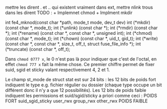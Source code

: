 mettre les dirent . et .. qui existent vraiment dans ext, mettre nlink
trous dans les dirent
TODO : + Implemnet chmod
       + Implment mkdir

int fe4_mknod(const char *path, mode_t mode, dev_t dev)
int (*mkdir) (const char *, mode_t);
int (*unlink) (const char *);
int (*rmdir) (const char *);
int (*rename) (const char *, const char *, unsigned int);
int (*chmod) (const char *, mode_t);
int (*chown) (const char *, uid_t, gid_t);
int (*write) (const char *, const char *, size_t, off_t, struct fuse_file_info *);
int (*truncate) (const char *, off_t);




Dans `chmod 0777 x`, le 0 n'est pas là pour indiquer que c'est de l'octal, en effet `chmod 777 x` fait la même chose. Ce premier chiffre permet de fixer suid, sgid et sticky valant respectivement 4, 2 et 1.

Le champ st_mode de struct stat est sur 24 bits : les 12 bits de poids fort indiquent le type e.g. fichier régulier ou dossier (chaque type occupe un bit différent donc il n'y a que 12 possibilités). Les 12 bits de poids faible indiquent les permissions et suid/sgid/sticky a priori comme ceci : POIDS FORT suid_sgid_sticky user_rwx group_rwx other_rwx POIDS FAIBLE
